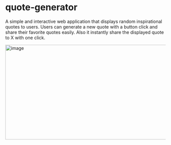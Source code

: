 # quote-generator
A simple and interactive web application that displays random inspirational quotes to users. Users can generate a new quote with a button click and share their favorite quotes easily. Also it instantly share the displayed quote to X with one click.




<img width="692" height="298" alt="image" src="https://github.com/user-attachments/assets/633e6dd8-cb0c-42aa-bfbb-7928e4cdc827" />



